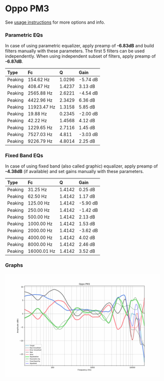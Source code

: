 # Oppo PM3
See [usage instructions](https://github.com/jaakkopasanen/AutoEq#usage) for more options and info.

### Parametric EQs
In case of using parametric equalizer, apply preamp of **-6.83dB** and build filters manually
with these parameters. The first 5 filters can be used independently.
When using independent subset of filters, apply preamp of **-6.87dB**.

| Type    | Fc          |      Q | Gain     |
|:--------|:------------|:-------|:---------|
| Peaking | 154.62 Hz   | 1.0296 | -5.74 dB |
| Peaking | 408.47 Hz   | 1.4237 | 3.13 dB  |
| Peaking | 2565.88 Hz  | 2.6221 | -4.54 dB |
| Peaking | 4422.96 Hz  | 2.3429 | 6.36 dB  |
| Peaking | 11923.47 Hz | 1.3158 | 5.85 dB  |
| Peaking | 19.88 Hz    | 0.2345 | -2.00 dB |
| Peaking | 42.22 Hz    | 1.4568 | 4.12 dB  |
| Peaking | 1229.65 Hz  | 2.7116 | 1.45 dB  |
| Peaking | 7527.03 Hz  | 4.811  | -3.03 dB |
| Peaking | 9226.79 Hz  | 4.8014 | 2.25 dB  |

### Fixed Band EQs
In case of using fixed band (also called graphic) equalizer, apply preamp of **-4.38dB**
(if available) and set gains manually with these parameters.

| Type    | Fc          |      Q | Gain     |
|:--------|:------------|:-------|:---------|
| Peaking | 31.25 Hz    | 1.4142 | 0.25 dB  |
| Peaking | 62.50 Hz    | 1.4142 | 1.17 dB  |
| Peaking | 125.00 Hz   | 1.4142 | -5.90 dB |
| Peaking | 250.00 Hz   | 1.4142 | -1.42 dB |
| Peaking | 500.00 Hz   | 1.4142 | 2.13 dB  |
| Peaking | 1000.00 Hz  | 1.4142 | 1.53 dB  |
| Peaking | 2000.00 Hz  | 1.4142 | -3.62 dB |
| Peaking | 4000.00 Hz  | 1.4142 | 4.02 dB  |
| Peaking | 8000.00 Hz  | 1.4142 | 2.46 dB  |
| Peaking | 16000.01 Hz | 1.4142 | 3.52 dB  |

### Graphs
![](./Oppo%20PM3.png)